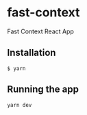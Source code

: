 # fast-context
Fast Context React App

## Installation

``` $ yarn ```

## Running the app

``` yarn dev ```
